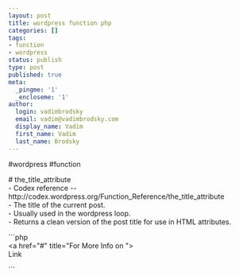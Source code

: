 ```yaml
---
layout: post
title: wordpress function php
categories: []
tags:
- function
- wordpress
status: publish
type: post
published: true
meta:
  _pingme: '1'
  _encloseme: '1'
author:
  login: vadimbrodsky
  email: vadim@vadimbrodsky.com
  display_name: Vadim
  first_name: Vadim
  last_name: Brodsky
---
```

<p>#wordpress #function</p>
<p># the_title_attribute<br />
- Codex reference -- http://codex.wordpress.org/Function_Reference/the_title_attribute<br />
- The title of the current post.<br />
- Usually used in the wordpress loop.<br />
- Returns a clean version of the post title for use in HTML attributes.</p>
<p>```php<br />
&lt;a href=&quot;#&quot; title=&quot;For More Info on "&gt;<br />
    Link</p>
<p>```</p>
